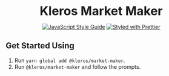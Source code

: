 <p align="center">
  <b style="font-size: 32px;">Kleros Market Maker</b>
</p>

<p align="center">
  <a href="https://standardjs.com"><img src="https://img.shields.io/badge/code_style-standard-brightgreen.svg" alt="JavaScript Style Guide"></a>
  <a href="https://github.com/prettier/prettier"><img src="https://img.shields.io/badge/styled_with-prettier-ff69b4.svg" alt="Styled with Prettier"></a>
</p>

## Get Started Using

1. Run `yarn global add @kleros/market-maker`.
2. Run `@kleros/market-maker` and follow the prompts.

